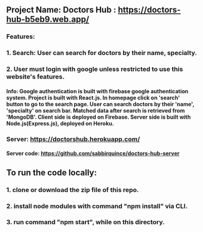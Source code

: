 ## Project Name: Doctors Hub : https://doctors-hub-b5eb9.web.app/

### Features:

### 1. Search: User can search for doctors by their name, specialty.

### 2. User must login with google unless restricted to use this website's features.

#### Info: Google authentication is built with firebase google authentication system. Project is built with React.js. In homepage click on 'search' button to go to the search page. User can search doctors by their 'name', 'specialty' on search bar. Matched data after search is retrieved from 'MongoDB'. Client side is deployed on Firebase. Server side is built with Node.js(Express.js), deployed on Heroku.

### Server: https://doctorshub.herokuapp.com/

#### Server code: https://github.com/sabbirquince/doctors-hub-server

## To run the code locally:

### 1. clone or download the zip file of this repo.

### 2. install node modules with command "npm install" via CLI.

### 3. run command "npm start", while on this directory.
